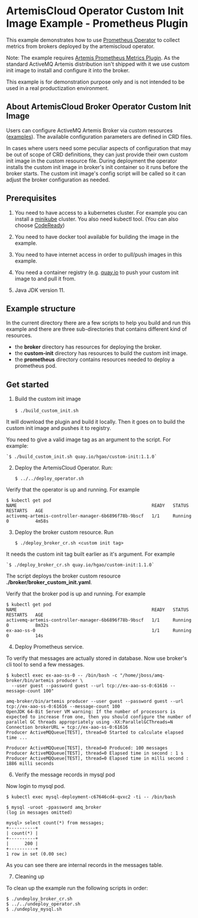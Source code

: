 # ArtemisCloud Operator Custom Init Image Example - Prometheus Plugin

This example demonstrates how to use [Prometheus Operator](https://github.com/prometheus-operator/prometheus-operator) to collect
metrics from brokers deployed by the artemiscloud operator.

Note: The example requires [Artemis Prometheus Metrics Plugin](https://github.com/rh-messaging/artemis-prometheus-metrics-plugin).
As the standard ActiveMQ Artemis distribution isn't shipped with it we use custom init image to install and configure it into the broker.

This example is for demonstration purpose only and is not intended to be used in a real productization environment.

## About ArtemisCloud Broker Operator Custom Init Image

Users can configure ActiveMQ Artemis Broker via custom resources ([examples](https://github.com/artemiscloud/activemq-artemis-operator/tree/master/deploy/examples)). The available configuration parameters are defined in CRD files.

In cases where users need some peculiar aspects of configuration that may be out of scope of CRD definitions,
they can just provide their own custom init image in the custom resource file. During deployment the operator installs the custom init image in broker's init container so it runs before the broker starts. The custom init image's config script will be called so it can adjust the broker configuration as needed.

## Prerequisites

1. You need to have access to a kubernetes cluster. For example you can install a [minikube](https://minikube.sigs.k8s.io/docs/) cluster.  You also need kubectl tool. (You can also choose [CodeReady](https://developers.redhat.com/products/codeready-containers/overview))

2. You need to have docker tool available for building the image in the example.

3. You need to have internet access in order to pull/push images in this example.

4. You need a container registry (e.g. [quay.io](https://quay.io) to push your custom init image to and pull it from.

5. Java JDK version 11.

## Example structure

In the current directory there are a few scripts to help you build and run this example and
there are three sub-directories that contains different kind of resources.

- the **broker** directory has resources for deploying the broker.
- the **custom-init** directory has resources to build the custom init image.
- the **prometheus** directory contains resources needed to deploy a prometheus pod.

## Get started

1. Build the custom init image

    `$ ./build_custom_init.sh` <image tag>

It will download the plugin and build it locally. Then it goes on to build the custom init image
and pushes it to registry.

You need to give a valid image tag as an argument to the script.
For example:

    `$ ./build_custom_init.sh quay.io/hgao/custom-init:1.1.0`

2. Deploy the ArtemisCloud Operator. Run:

    `$ ../../deploy_operator.sh`

Verify that the operator is up and running. For example

    $ kubectl get pod
    NAME                                                   READY   STATUS    RESTARTS   AGE
    activemq-artemis-controller-manager-6b6896f78b-9bscf   1/1     Running   0          4m58s

3. Deploy the broker custom resource. Run

    `$ ./deploy_broker_cr.sh <custom init tag>`

It needs the custom init tag built earlier as it's argument. For example

    `$ ./deploy_broker_cr.sh quay.io/hgao/custom-init:1.1.0`

The script deploys the broker custom resource **./broker/broker_custom_init.yaml**.

Verify that the broker pod is up and running. For example

    $ kubectl get pod
    NAME                                                   READY   STATUS    RESTARTS   AGE
    activemq-artemis-controller-manager-6b6896f78b-9bscf   1/1     Running   0          8m32s
    ex-aao-ss-0                                            1/1     Running   0          14s

4. Deploy Prometheus service.




To verify that messages are actually stored in database. Now use broker's cli tool to send a few messages.

    $ kubectl exec ex-aao-ss-0 -- /bin/bash -c "/home/jboss/amq-broker/bin/artemis producer \
      --user guest --password guest --url tcp://ex-aao-ss-0:61616 --message-count 100"

    amq-broker/bin/artemis producer --user guest --password guest --url tcp://ex-aao-ss-0:61616 --message-count 100
    OpenJDK 64-Bit Server VM warning: If the number of processors is expected to increase from one, then you should configure the number of parallel GC threads appropriately using -XX:ParallelGCThreads=N
    Connection brokerURL = tcp://ex-aao-ss-0:61616
    Producer ActiveMQQueue[TEST], thread=0 Started to calculate elapsed time ...

    Producer ActiveMQQueue[TEST], thread=0 Produced: 100 messages
    Producer ActiveMQQueue[TEST], thread=0 Elapsed time in second : 1 s
    Producer ActiveMQQueue[TEST], thread=0 Elapsed time in milli second : 1886 milli seconds

6. Verify the message records in mysql pod

Now login to mysql pod.

    $ kubectl exec mysql-deployment-c67646cd4-qvxc2 -ti -- /bin/bash

    $ mysql -uroot -ppassword amq_broker
    (log in messages omitted)

    mysql> select count(*) from messages;
    +----------+
    | count(*) |
    +----------+
    |      200 |
    +----------+
    1 row in set (0.00 sec)

As you can see there are internal records in the messages table.

7. Cleaning up

To clean up the example run the following scripts in order:

    $ ./undeploy_broker_cr.sh
    $ ../../undeploy_operator.sh
    $ ./undeploy_mysql.sh
